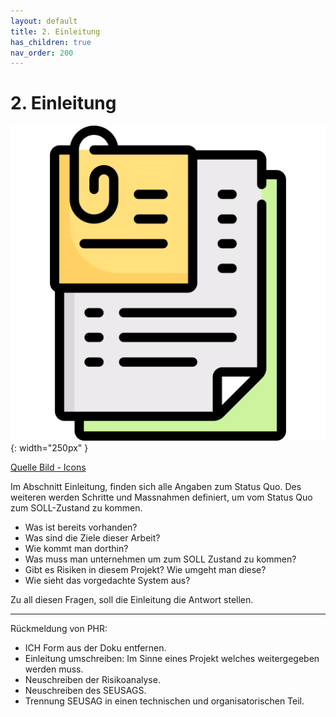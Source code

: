 ```yaml
---
layout: default
title: 2. Einleitung
has_children: true
nav_order: 200
---
```


# 2. Einleitung

![Project Files](../ressources/icons/documentation.png){: width="250px" }

[Quelle Bild - Icons](../anhang/600-quellen.html#64-icons)

Im Abschnitt Einleitung, finden sich alle Angaben zum Status Quo.
Des weiteren werden Schritte und Massnahmen definiert, um vom Status Quo zum SOLL-Zustand zu kommen.

* Was ist bereits vorhanden?
* Was sind die Ziele dieser Arbeit?
* Wie kommt man dorthin?
* Was muss man unternehmen um zum SOLL Zustand zu kommen?
* Gibt es Risiken in diesem Projekt? Wie umgeht man diese?
* Wie sieht das vorgedachte System aus?

Zu all diesen Fragen, soll die Einleitung die Antwort stellen.

----------------------

Rückmeldung von PHR:

* ICH Form aus der Doku entfernen.
* Einleitung umschreiben: Im Sinne eines Projekt welches weitergegeben werden muss.
* Neuschreiben der Risikoanalyse.
* Neuschreiben des SEUSAGS.
* Trennung SEUSAG in einen technischen und organisatorischen Teil.
